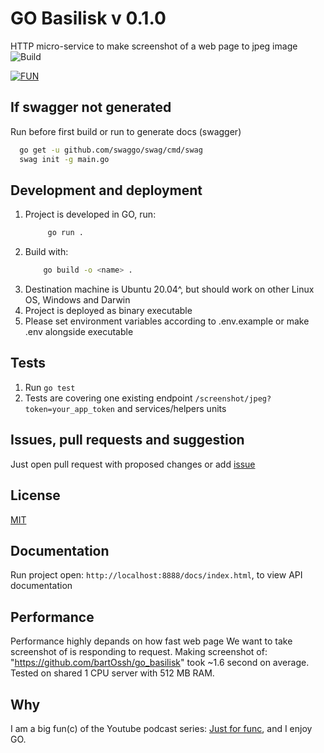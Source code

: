 # GO Basilisk v 0.1.0

HTTP micro-service to make screenshot of a web page to jpeg image  ![Build](https://github.com/bartOssh/go_basilisk/workflows/Go/badge.svg?branch=main)

[![FUN](https://varsisava.pl/wp-content/uploads/2016/12/Operacja-Bazyliszek.jpg)](https://www.youtube.com/watch?v=qS2xTGLCu-M&t)

## If swagger not generated

Run before first build or run to generate docs (swagger)

```bash
  go get -u github.com/swaggo/swag/cmd/swag
  swag init -g main.go
```

## Development and deployment

1. Project is developed in GO, run:
   ```bash
        go run .
   ```
2. Build with:
    ```bash
        go build -o <name> .
    ```
3. Destination machine is Ubuntu 20.04^, but should work on other Linux OS, Windows and Darwin
4. Project is deployed as binary executable
5. Please set environment variables according to .env.example or make .env alongside executable

## Tests

1. Run `go test`
2. Tests are covering one existing endpoint `/screenshot/jpeg?token=your_app_token` and services/helpers units

## Issues, pull requests and suggestion

Just open pull request with proposed changes or add [issue](https://github.com/bartOssh/go_basilisk/issues)

## License

[MIT](https://opensource.org/licenses/MIT)

## Documentation

Run project open: `http://localhost:8888/docs/index.html`, to view API documentation

## Performance

Performance highly depands on how fast web page We want to take screenshot of is responding to request.
Making screenshot of: "https://github.com/bartOssh/go_basilisk" took ~1.6 second on average.
Tested on shared 1 CPU server with 512 MB RAM.

## Why

I am a big fun(c) of the Youtube podcast series: [Just for func](https://www.youtube.com/channel/UC_BzFbxG2za3bp5NRRRXJSw), and I enjoy GO.
